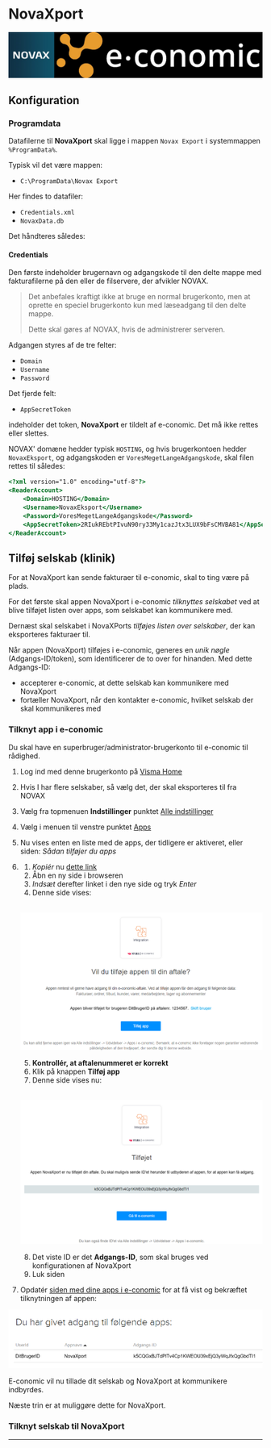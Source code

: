 # NovaXport

![NOVAX(R) e-conomic(R)][Title logos] 


## Konfiguration

### Programdata

Datafilerne til **NovaXport** skal ligge i mappen `Novax Export` i systemmappen `%ProgramData%`. 

Typisk vil det være mappen:

- `C:\ProgramData\Novax Export`

Her findes to datafiler:

- `Credentials.xml`
- `NovaxData.db`

Det håndteres således:

#### Credentials

Den første indeholder brugernavn og adgangskode til den delte mappe med fakturafilerne på den eller de filservere, der afvikler NOVAX.

> Det anbefales kraftigt ikke at bruge en normal brugerkonto, men at oprette en speciel brugerkonto kun med læseadgang til den delte mappe.
>
> Dette skal gøres af NOVAX, hvis de administrerer serveren.

Adgangen styres af de tre felter:

- `Domain`
- `Username`
- `Password`

Det fjerde felt:

- `AppSecretToken`

indeholder det token, **NovaXport** er tildelt af e-conomic. Det må ikke rettes eller slettes.

NOVAX' domæne hedder typisk `HOSTING`, og hvis brugerkontoen hedder `NovaxEksport`, og adgangskoden er `VoresMegetLangeAdgangskode`, skal filen rettes til således:

```htm
<?xml version="1.0" encoding="utf-8"?>
<ReaderAccount>
    <Domain>HOSTING</Domain>
    <Username>NovaxEksport</Username>
    <Password>VoresMegetLangeAdgangskode</Password>
    <AppSecretToken>2RIukREbtPIvuN90ry33My1cazJtx3LUX9bFsCMVBA81</AppSecretToken>
</ReaderAccount>
```



## Tilføj selskab (klinik)

For at NovaXport kan sende fakturaer til e-conomic, skal to ting være på plads.

For det første skal appen NovaXport i e-conomic <i>tilknyttes selskabet</i> ved at blive tilføjet listen over apps, som selskabet kan kommunikere med.

Dernæst skal selskabet i NovaXPorts <i>tilføjes listen over selskaber</i>, der kan eksporteres fakturaer til.

Når appen (NovaXport) tilføjes i e-conomic, generes en <i>unik nøgle</i> (Adgangs-ID/token), som identificerer de to over for hinanden. Med dette Adgangs-ID:

- accepterer e-conomic, at dette selskab kan kommunikere med NovaXport
- fortæller NovaXport, når den kontakter e-conomic, hvilket selskab der skal kommunikeres med 

### Tilknyt app i e-conomic

Du skal have en superbruger/administrator-brugerkonto til e-conomic til rådighed.

1. Log ind med denne brugerkonto på [Visma Home](https://connect.visma.com/)
3. Hvis I har flere selskaber, så vælg det, der skal eksporteres til fra NOVAX
4. Vælg fra topmenuen <b>Indstillinger</b> punktet <u>Alle indstillinger</u>
5. Vælg i menuen til venstre punktet <u>Apps</u>
6. Nu vises enten en liste med de apps, der tidligere er aktiveret, eller siden: <i>Sådan tilføjer du apps</i>

7.  1. <i>Kopiér</i> nu [dette link](https://secure.e-conomic.com/secure/api1/requestaccess.aspx?appPublicToken=ToVYPF4QxTW73TcmtKPZtQCTwjKJlAwu0cPn3LEOE201)
    2. Åbn en ny side i browseren
    3. <i>Indsæt</i> derefter linket i den nye side og tryk <i>Enter</i>
    4. Denne side vises:

    <br>![Tilføj app][Attach app]<br>
    
    5. <b>Kontrollér, at aftalenummeret er korrekt</b>
    6. Klik på knappen <b>Tilføj app</b>
    7. Denne side vises nu:

    <br>![App tilføjet][Attached app]<br>

    8. Det viste ID er det <b>Adgangs-ID</b>, som skal bruges ved konfigurationen af NovaXport
    9. Luk siden

8. Opdatér [siden med dine apps i e-conomic][EC extensions] for at få vist og bekræftet tilknytningen af appen:

![App-liste][App list]

E-conomic vil nu tillade dit selskab og NovaXport at kommunikere indbyrdes.

Næste trin er at muliggøre dette for NovaXport.

### Tilknyt selskab til NovaXport



<hr>

[Cactus Data logo]: images/cactuslogopale.png
[Title logos]: images/Novax-e-conomic%20200.png
[Attach app]: images/ec-apps-001.png
[Attached app]: images/ec-apps-002.png
[App list]: images/ec-apps-003.png
[Data flow]: images/NovaXport%20Diagram.drawio%2024.png
[EC extensions]: https://secure.e-conomic.com/settings/extensions/apps
